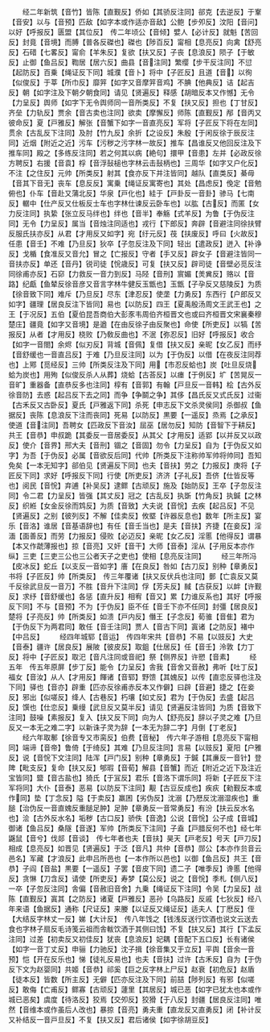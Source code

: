 <!-- { "loadSidebar": true } -->
　　经二年新筑【音竹】皆陈【直觐反】侨如【其骄反注同】郤克【去逆反】于鞌【音安】以与【音预】匹敌【如字本或作适亦音敌】公鲍【步夘反】汶阳【音问】以好【呼报反】匮盟【其位反】　传二年顷公【音倾】嬖人【必计反】就魁【苦回反】封竟【音境】而膊【普各反磔也】磔也【陟百反】甯相【息亮反】向禽【舒亮反】石碏【七畧反】甯俞【羊朱反】复欲【扶又反】子丧【息浪反】陨子【于敏反】止御【鱼吕反】鞫居【居六反】曲县【音注同】繁缨【步干反注同】不愆【起防反】百乗【绳证反下同】城濮【音卜】将中【子匠反】且道【音】以徇【似俊反】于莘【所巾反】靡笄【如字又音摩笄音鸡】不腆【他典反】诘【起吉反】朝【如字注及下朝夕朝食同】请见【贤遍反】释感【胡暗反本又作憾】无令【力呈反】舆师【如字下无令舆师同一音所类反】不复【扶又反】担也【丁甘反】齐垒【力轨反】贾余【音古卖也注同】欲卖【摩懈反】师陈【直觐反】邴【音丙又彼命反】夏【戸雅反】解张【音蟹下如字一音直亮反】军将【子匠反下将在左同】贯余【古乱反下注同】及肘【竹九反】余折【之设反】朱殷【于闲反徐于辰反注同】近烟【附近之近】污车【污秽之污字林一故反】推车【昌谁反又他回反注及下推车同】殿之【多练反注同】若之何其以病【絶句】擐甲【音患】左并【必政反徐方聘反】右援【音袁】桴【音浮鼔槌也字林云击鼔柄也】三周华【如字又户化反】不注【之住反】元帅【所类反】射其【食亦反下并注皆同】越队【直类反】綦毋【音其下音无】丧车【息反反】寓乗【绳证反寓寄也】其处【昌虑反】俛定【音勉俯也】仆车【音赴又蒲北反】华泉【戸化也】絓于【戸卦反一音卦】骖马【七南反】轏中【仕产反又仕板反士车也字林仕谏反云卧车也】以肱【古反】而匿【女力反注同】执絷【张立反马绊也】绊也【音半】奉觞【式羊反】为鲁【于伪反注同】无令【力呈反】属当【音烛注同适也】戎行【下郎反】奔辟【音避注同徐扶臂反服氏扶亦反】从君【才用反又如字】宛【纡元反】茷【扶废反】呼曰【火故反】任患【音壬】不难【乃旦反】狄卒【子忽反注及下同】轻出【遣政反】迸入【补诤反】戈楯【食准反又音允】冒之【亡报反】守者【手又反】辟女子【音避注皆同一音扶亦反】单还【音丹】锐司徒【恱歳反】可复【扶又反】辟司徒【音壁必觅反注同徐甫亦反】石窌【力救反一音力到反】马陉【音刑】賔媚【羙兾反】赂以【音路】纪甗【鱼辇反徐音彦又音言字林牛健反玉甑也】玉甑【子孕反又慈陵反】为质【徐音致下同】难斥【乃旦反】尽东【津忍反】使垄【力勇反】东西行【户郎反又如字】疆理【居良反注下皆同】易也【以防反】四王【夏禹殷汤周文王武王也】之王【于况反】五伯【夏伯昆吾商伯大彭豕韦周伯齐桓晋文也或曰齐桓晋文宋襄秦穆楚庄】疆竟【如字又音境】是遒【在由反徐子由反聚也】命使【所吏反】以犒【苦报反】从者【才用反】桡败【乃敎反曲也】不泯【弥忍反】旧好【呼报反】收合【如字一音閤】余烬【似刃反】背城【音佩】复借【扶又反】亲昵【女乙反】而纾【音舒缓也一音直吕反】于难【乃旦反注同】以为【于伪反】以借【在夜反注同荐也】上鄍【觅经反】三帅【所类反注及下同】用【市忍反蛤也】炭【吐旦反烧蛤为炭也】用殉【似俊反杀人从葬】烧蛤【古荅反】以瘗【于例反】圹【苦晃反一音旷】重器备【直恭反多也注同】椁有【音郭】有翰【戸旦反一音韩】桧【古外反徐音防】去惑【起吕反下去之同】而争【争鬬之争】其侈【昌氏反又式氏反】过衞【古禾反又古卧反】夏氏【戸雅返下同】杀死【申志反下文杀灵侯同】杀御叔【鱼据反】丧陈【息浪反下注而丧同】死易【以防反】黒要【一遥反】烝焉【之承反】使道【音注同】吾聘女【匹政反下音汝】屈巫【居勿反】知防【音智下于耕反】共王【音恭】申叔跪【其委反一音居委反】从其父【才用反】适郢【以并反又以政反】使介【音界】邢大夫【音刑】锢之【音固】勿令【力呈反】自为【于伪反又如字】为吾【于伪反】必属【音欲反后同】代帅【所类反下注称帅军帅将帅同】吾知免矣【一本无知字】郤伯见【贤遍反下同】也夫【音扶】劳之【力报反】庚将【子匠反下同】求好【呼报反下同】行使【所吏反】济济【子礼反】吾侪【仕皆反等也】阅民【音恱】弃逋【补吴反】逮鳏【古顽反】施及【始防反】王卒【子忽反注同】令二君【力呈反】皆强【其丈反】冠之【古乱反】执斲【竹角反】执鍼【之林反】织絍【女金反徐而鸩反】为质【音致】大夫说【音恱】去疾【起吕反】不见【贤遍反】之别【彼列反】不解【佳卖反】攸塈【许器反息也】数年【所主反】宴乐【音洛】谁居【音基语辞也】有任【音壬当也】是夫【音扶】齐捷【在妾反】淫湎【面善反】而劳【力报反】侵败【必迈反】亲昵【女乙反】淫慝【他得反】谓暴【本又作虣薄报也】掠【音亮】又奸【音干】大师【音泰】淫从【子用反本亦作纵】三吏【三吏三公也三公者天子之吏也】使相【息亮反注同】
　　经三年所冯【皮冰反】蛇丘【以支反一音如字】廧【在良反】咎如【古刀反】别种【章勇反】书将【子匠反】帅【所类反】　传三年覆诸【扶又反伏兵也注同】鄤【亡袁反又莫千反徐武旦反一音万】不胜【音升下注同】俘【芳夫反】馘【古获反】以衅【许觐反】求纾【音舒缓也】各惩【直升反】相宥【音又】累【力谁反系也】其好【呼报反下同】不与【音预】不为【于伪反】臣不任【音壬下亦不任同】封彊【居良反】楚将【子亮反】帅【所类反】如溃【戸内反】僭王【子念反】荀骓【音隹】君为【于伪反下为两君同】敢任【音壬注同】贾人【音古下同】寘诸【之防反】褚中【中吕反】
　　经四年城郓【音运】　传四年宋共【音恭】不易【以豉反】大史【音泰】疆许【居良反】展陂【彼皮反】取鉏【仕居反】任【音壬】泠敦【力丁反】将中【子匠反】取汜【音凡注同或音祀】祭【侧界反】许愬【音素】
　　经五年　传五年原屏【步丁反】能令【力呈反】舎我【音舍又音赦】弗听【吐丁反】福女【音汝】从人【才用反】餫诸【音郓】野馈【其媿反】以传【直恋反驿也注及下同】驿也【音亦】辟重【匹亦反徐甫赤反本又作僻】曰辟【音避】捷之【在妾反】邪出【似嗟反】绛人【古巷反】朽壤【如丈反】君为【于伪反】去盛【起吕反】馔也【仕恋反】乗缦【武旦反又莫半反】请见【贤遍反注皆同】为质【音致下注同】鼓噪【素报反】复入【扶又反下同】向为人【舒亮反】辞以子灵之难【乃旦反又一本无之难二字】以新诛子灵为辞【一本无为辞二字】月倒【丁老反】
　　经六年取鄟【徐音专又市脔反】伯费【音秘】　传六年子游相【息亮反下甯相同】端谛【音帝】鲁倚【于绮反】其难【乃旦反注同】言易【以豉反】夏阳【户雅反】说【音恱下文注同】陆浑【戸门反】别种【章勇反】于鍼【其亷反一音针】登陴【毗支反】复命【扶又反】郇瑕【音荀】解县【音蟹】而近【附近之近下及注近宝皆同】盬【音古盐也】猗氏【于冝反】君乐【音洛下谓乐同】将新【子匠反下注军将同】大仆【音泰】恶易【以防反下注同】觏【古豆反成也】疾疢【勑觐反本或作同】垫【丁念反】隘【于卖反】羸困【劣伪反】沈溺【乃厯反沈溺湿疾也】重膇【治伪反一音直媿反重膇足肿】足肿【章勇反一音常勇反】有汾【扶云反水名也】浍【古外反水名】垢秽【古口反】骄佚【音逸】公说【音恱】公子成【音城】御诸【鱼吕反】桑隧【音遂】军帅【所类反下注同】子盍【戸腊反何不也】经七年鼷鼠【音兮】伐郯【音谈】　传七年者也夫【音扶】昊天【戸老反】号天【戸刀反】相成【息亮反】如晋见【贤遍反】于泛【音凡】共仲【音恭】郧公【本亦作贠音云邑名】军藏【才浪反】此申吕所邑也【一本作所以邑也】以御【鱼吕反】共王【音恭】子阎【音盐】黒要【一遥反】子罢【音皮下同】遗二子【唯季反】谗慝【他得反】贪惏【刀含反】请使【所吏反】寿梦【莫公反】说之【音恱】季札【侧八反】一卒【子忽反注同】舎偏【音赦旧音舍】九乗【绳证反下注同】令吴【力呈反】战陈【直觐反】寘其【之防反】诸夏【戸雅反】恶孙【乌路反】反戚【七狄反】经八年来语【鱼据反】通称【尺证反】来媵【以证反又绳证反】适夫人【丁厯反】侄【大结反字林丈一反】娣【大计反】　传八年饯之【钱浅反送行饮酒也说文云送去食也字林子扇反毛诗笺云祖而舎軷饮酒于其侧曰饯】不复【扶又反】其行【下孟反注同】过差【初卖反又初佳反】犹丧【息浪反】妃耦【音配下五口反】长有诸侯【如字一音丁丈反】申骊【力驰反】沈子揖【徐音集又于立反】平舆【音余一音预】恺【开在反乐也】悌【徒礼反易也】也夫【音扶】过许【古禾反】自为【于伪反下文为赵婴同】共姬【音恭】祁奚【巨之反字林上尸反】赵衰【初危反】赵盾【徒本反】皆数【所主反】无僻【匹亦反注及下同】前喆【陟列反】有邪【似嗟反】敢侮【亡甫反】鳏寡【古顽反】蘧里【其居反】城已恶【如字已犹太也本或作城已恶矣】虞度【待洛反】狡焉【交夘反】狡猾【于八反】封疆【居良反注同】唯然【音维本或作虽后人改也】暴掠【音亮】勇夫重【直龙反又直勇反】闭【补计反又补结反一音戸旦反】不复【扶又反】君后诸侯【如字徐胡豆反】
